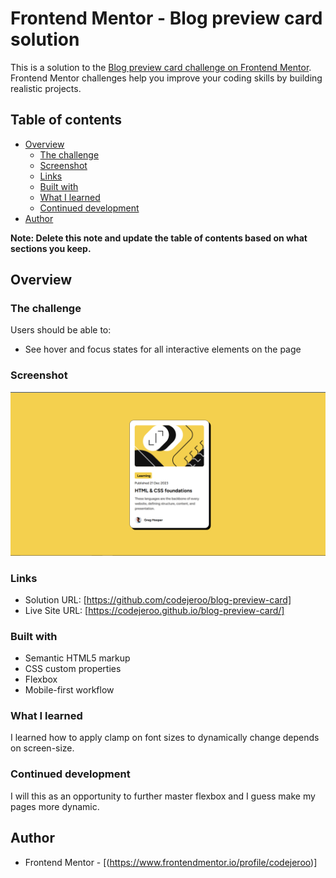 # Frontend Mentor - Blog preview card solution

This is a solution to the [Blog preview card challenge on Frontend Mentor](https://www.frontendmentor.io/challenges/blog-preview-card-ckPaj01IcS). Frontend Mentor challenges help you improve your coding skills by building realistic projects. 

## Table of contents

- [Overview](#overview)
  - [The challenge](#the-challenge)
  - [Screenshot](#screenshot)
  - [Links](#links)
  - [Built with](#built-with)
  - [What I learned](#what-i-learned)
  - [Continued development](#continued-development)
- [Author](#author)

**Note: Delete this note and update the table of contents based on what sections you keep.**

## Overview

### The challenge

Users should be able to:

- See hover and focus states for all interactive elements on the page

### Screenshot

![](./image.png)

### Links

- Solution URL: [https://github.com/codejeroo/blog-preview-card]
- Live Site URL: [https://codejeroo.github.io/blog-preview-card/]


### Built with

- Semantic HTML5 markup
- CSS custom properties
- Flexbox
- Mobile-first workflow

### What I learned

I learned how to apply clamp on font sizes to dynamically change depends on screen-size.

### Continued development

I will this as an opportunity to further master flexbox and I guess make my pages more dynamic. 


## Author
- Frontend Mentor - [(https://www.frontendmentor.io/profile/codejeroo)]
